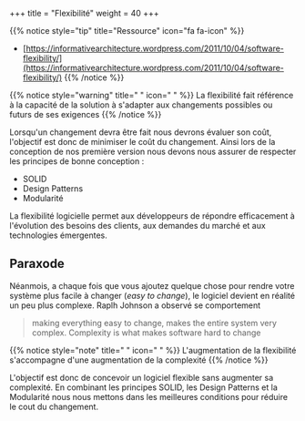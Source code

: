 +++
title = "Flexibilité"
weight = 40
+++

{{% notice style="tip" title="Ressource" icon="fa fa-icon" %}}

- [https://informativearchitecture.wordpress.com/2011/10/04/software-flexibility/](https://informativearchitecture.wordpress.com/2011/10/04/software-flexibility/)
  {{% /notice %}}

{{% notice style="warning" title=" " icon=" " %}}
La flexibilité fait référence à la capacité de la solution à s'adapter aux changements possibles ou futurs de ses exigences
{{% /notice %}}

Lorsqu'un changement devra être fait nous devrons évaluer son coût, l'objectif est donc de minimiser le coût du changement. Ainsi lors de la conception de nos première version nous devons nous assurer de respecter les principes de bonne conception :

- SOLID
- Design Patterns
- Modularité

La flexibilité logicielle permet aux développeurs de répondre efficacement à l'évolution des besoins des clients, aux demandes du marché et aux technologies émergentes.

## Paraxode

Néanmois, a chaque fois que vous ajoutez quelque chose pour rendre votre système plus facile à changer (_easy to change_), le logiciel devient en réalité un peu plus complexe. Raplh Johnson a observé se comportement

> making everything easy to change, makes the entire system very complex. Complexity is what makes software hard to change

{{% notice style="note" title=" " icon=" " %}}
L'augmentation de la flexibilité s'accompagne d'une augmentation de la complexité
{{% /notice %}}

L'objectif est donc de concevoir un logiciel flexible sans augmenter sa complexité. En combinant les principes SOLID, les Design Patterns et la Modularité nous nous mettons dans les meilleures conditions pour réduire le cout du changement.
